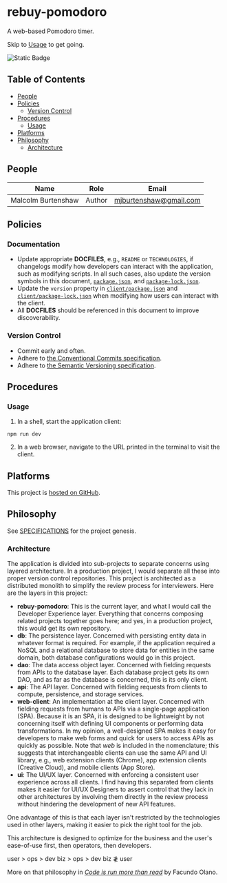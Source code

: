 # rebuy-pomodoro

A web-based Pomodoro timer.

Skip to [Usage](#usage) to get going.

![Static Badge](https://img.shields.io/badge/version-0.0.2-aa3288?labelColor=3754d5)

## Table of Contents

- [People](#principals)
- [Policies](#policies)
  - [Version Control](#version-control)
- [Procedures](#procedures)
  - [Usage](#usage)
- [Platforms](#platforms)
- [Philosophy](#philosophy)
  - [Architecture](#architecture)

## People

| Name               | Role   | Email                  |
| ------------------ | ------ | ---------------------- |
| Malcolm Burtenshaw | Author | mjburtenshaw@gmail.com |

## Policies

### Documentation

- Update appropriate **DOCFILES**, e.g., `README` or `TECHNOLOGIES`, if changelogs modify how developers can interact with the application, such as modifying scripts. In all such cases, also update the version symbols in this document, [`package.json`](package.json), and [`package-lock.json`](package-lock.json).
- Update the `version` property in [`client/package.json`](client/package.json) and [`client/package-lock.json`](client/package-lock.json) when modifying how users can interact with the client.
- All **DOCFILES** should be referenced in this document to improve discoverability.

### Version Control

- Commit early and often.
- Adhere to [the Conventional Commits specification](https://www.conventionalcommits.org/en/v1.0.0/).
- Adhere to [the Semantic Versioning specification](https://semver.org).

## Procedures

### Usage

1. In a shell, start the application client:

```shell
npm run dev
```

2. In a web browser, navigate to the URL printed in the terminal to visit the client.

## Platforms

This project is [hosted on GitHub](https://github.com/mjburtenshaw/rebuy-pomodoro).

## Philosophy

See [SPECIFICATIONS](SPECIFICATIONS.md) for the project genesis.

### Architecture

The application is divided into sub-projects to separate concerns using layered architecture. In a production project, I would separate all these into proper version control repositories. This project is architected as a distributed monolith to simplify the review process for interviewers. Here are the layers in this project:

- **rebuy-pomodoro**: This is the current layer, and what I would call the Developer Experience layer. Everything that concerns composing related projects together goes here; and yes, in a production project, this would get its own repository.
- **db**: The persistence layer. Concerned with persisting entity data in whatever format is required. For example, if the application required a NoSQL and a relational database to store data for entities in the same domain, both database configurations would go in this project.
- **dao**: The data access object layer. Concerned with fielding requests from APIs to the database layer. Each database project gets its own DAO, and as far as the database is concerned, this is its only client.
- **api**: The API layer. Concerned with fielding requests from clients to compute, persistence, and storage services.
- **web-client**: An implementation at the client layer. Concerned with fielding requests from humans to APIs via a single-page application (SPA). Because it is an SPA, it is designed to be lightweight by not concerning itself with defining UI components or performing data transformations. In my opinion, a well-designed SPA makes it easy for developers to make web forms and quick for users to access APIs as quickly as possible. Note that *web* is included in the nomenclature; this suggests that interchangeable clients can use the same API and UI library, e.g., web extension clients (Chrome), app extension clients (Creative Cloud), and mobile clients (App Store).
- **ui**: The UI/UX layer. Concerned with enforcing a consistent user experience across all clients. I find having this separated from clients makes it easier for UI/UX Designers to assert control that they lack in other architectures by involving them directly in the review process without hindering the development of new API features.

One advantage of this is that each layer isn't restricted by the technologies used in other layers, making it easier to pick the right tool for the job.

This architecture is designed to optimize for the business and the user's ease-of-use first, then operators, then developers.

user > ops > dev
biz > ops > dev
biz ≹ user

More on that philosophy in [*Code is run more than read*](https://olano.dev/2023-11-30-code-is-run-more-than-read/) by Facundo Olano.
